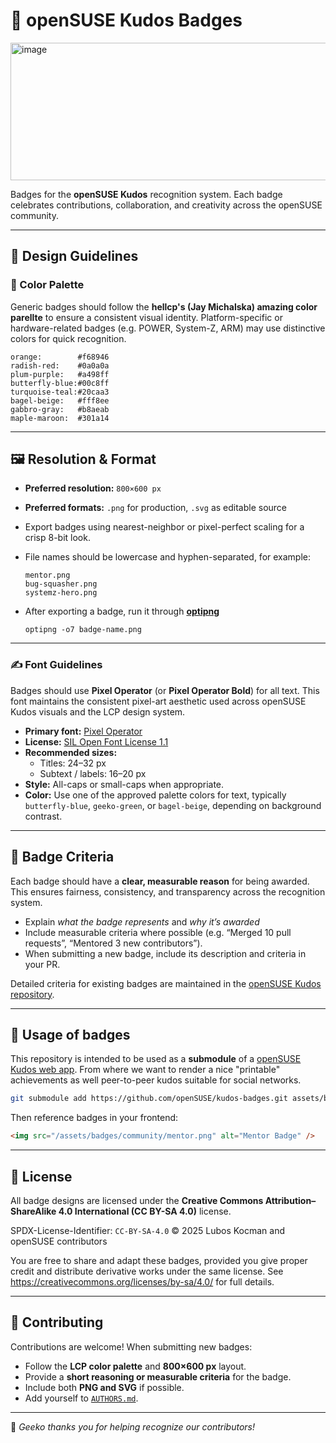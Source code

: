 # 🏅 openSUSE Kudos Badges

<img width="737" height="220" alt="image" src="https://github.com/user-attachments/assets/e46c4aff-b900-49c6-b0ff-7bf264f66a41" />

Badges for the **openSUSE Kudos** recognition system.
Each badge celebrates contributions, collaboration, and creativity across the openSUSE community.

---

## 🎨 Design Guidelines

### 🌈 Color Palette
Generic badges should follow the **hellcp's (Jay Michalska) amazing color parellte** to ensure a consistent visual identity.
Platform-specific or hardware-related badges (e.g. POWER, System-Z, ARM) may use distinctive colors for quick recognition.

```
orange:        #f68946
radish-red:    #0a0a0a
plum-purple:   #a498ff
butterfly-blue:#00c8ff
turquoise-teal:#20caa3
bagel-beige:   #fff8ee
gabbro-gray:   #b8aeab
maple-maroon:  #301a14
```

---

## 🖼️ Resolution & Format

- **Preferred resolution:** `800×600 px`
- **Preferred formats:** `.png` for production, `.svg` as editable source
- Export badges using nearest-neighbor or pixel-perfect scaling for a crisp 8-bit look.
- File names should be lowercase and hyphen-separated, for example:
  ```
  mentor.png
  bug-squasher.png
  systemz-hero.png
  ```

- After exporting a badge, run it through **[optipng](http://optipng.sourceforge.net/)**  
  ```
  optipng -o7 badge-name.png
  ```
---

### ✍️ Font Guidelines

Badges should use **Pixel Operator** (or **Pixel Operator Bold**) for all text.
This font maintains the consistent pixel-art aesthetic used across openSUSE Kudos visuals and the LCP design system.

- **Primary font:** [Pixel Operator](https://www.dafont.com/pixel-operator.font)
- **License:** [SIL Open Font License 1.1](https://scripts.sil.org/OFL)
- **Recommended sizes:**
  - Titles: 24–32 px
  - Subtext / labels: 16–20 px
- **Style:** All-caps or small-caps when appropriate.
- **Color:** Use one of the approved palette colors for text, typically
  `butterfly-blue`, `geeko-green`, or `bagel-beige`, depending on background contrast.

---

## 🧠 Badge Criteria

Each badge should have a **clear, measurable reason** for being awarded.
This ensures fairness, consistency, and transparency across the recognition system.

- Explain *what the badge represents* and *why it’s awarded*
- Include measurable criteria where possible (e.g. “Merged 10 pull requests”, “Mentored 3 new contributors”).
- When submitting a new badge, include its description and criteria in your PR.

Detailed criteria for existing badges are maintained in the [openSUSE Kudos repository](https://github.com/openSUSE/kudos).

---

## 🧩 Usage of badges

This repository is intended to be used as a **submodule** of a [openSUSE Kudos web app](https://github.com/openSUSE/kudos).
From where we want to render a nice "printable" achievements as well peer-to-peer kudos suitable for social networks.

```bash
git submodule add https://github.com/openSUSE/kudos-badges.git assets/badges
```

Then reference badges in your frontend:
```html
<img src="/assets/badges/community/mentor.png" alt="Mentor Badge" />
```

---

## 🪪 License

All badge designs are licensed under the
**Creative Commons Attribution–ShareAlike 4.0 International (CC BY-SA 4.0)** license.

SPDX-License-Identifier: `CC-BY-SA-4.0`
© 2025 Lubos Kocman and openSUSE contributors

You are free to share and adapt these badges, provided you give proper credit
and distribute derivative works under the same license.
See <https://creativecommons.org/licenses/by-sa/4.0/> for full details.

---

## 🧩 Contributing

Contributions are welcome!
When submitting new badges:
- Follow the **LCP color palette** and **800×600 px** layout.
- Provide a **short reasoning or measurable criteria** for the badge.
- Include both **PNG and SVG** if possible.
- Add yourself to [`AUTHORS.md`](AUTHORS.md).

---

💚 *Geeko thanks you for helping recognize our contributors!*
